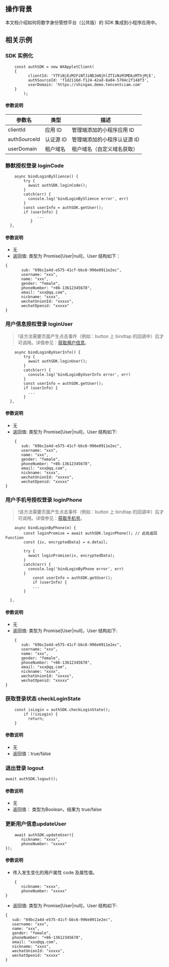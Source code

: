 ## 操作背景
本文档介绍如何将数字身份管控平台（公共版）的 SDK 集成到小程序应用中。

## 相关示例
### SDK 实例化
```
	const authSDK = new WXAppletClient(
	{
	      clientId: 'YTFiNjEzM2FiNTJiNDJmNjhlZTIzNzM3MDkzMThjMjE',
	      authSourceId: 'f1d2116d-f124-42ad-8a04-5704c2f148f3',
	      userDomain: 'https://shingao.demo.tencentciam.com'
    }
		);
```

#### 参数说明

| 参数名       | 类型      | 描述                        |
| ------------ | --------- | --------------------------- |
| clientId     | 应用 ID   | 管理端添加的小程序应用 ID   |
| authSourceId | 认证源 ID | 管理端添加的小程序认证源 ID |
| userDomain   | 租户域名  | 租户域名（自定义域名获取）  |

### 静默授权登录 loginCode 

```
	async bindLoginBySlience() {
	    try {
	      await authSDK.loginCode();
	    }
	    catch(err) {
	      console.log('bindLoginBySlience error', err)
	    }
	    const userInfo = authSDK.getUser();
	    if (userInfo) {
		      ...
		   }
  },
```

#### 参数说明
- 无
- 返回值: 类型为 Promise[User|null]，User 结构如下：
```
{
	   sub: "69bc2a4d-e575-41cf-bbc6-996e0911e2ec",
	   username: "xxx",
	   name: "xxx",
	   gender: "female",
	   phoneNumber: "+86-13612345678",
	   email: "xxx@qq.com",
	   nickname: "xxxx",
	   wechatUnionId: "xxxxx",
	   wechatOpenid: "xxxxx"
}
```

### 用户信息授权登录 loginUser
>!该方法需要页面产生点击事件（例如：button 上 bindtap 的回调中）后才可调用。详情参见：[获取用户信息](https://developers.weixin.qq.com/miniprogram/dev/api/open-api/user-info/wx.getUserProfile.html)。
>
```
	async bindLoginByUserInfo() {
	    try {
	      await authSDK.loginUser();
	    }
	    catch(err) {
	      console.log('bindLoginByUserInfo error', err)
	    }
	    const userInfo = authSDK.getUser();
	    if (userInfo) {
	      ...
	    }
  },
```

#### 参数说明
- 无
- 返回值: 类型为 Promise[User|null]，User 结构如下:
```
	{
	   sub: "69bc2a4d-e575-41cf-bbc6-996e0911e2ec",
	   username: "xxx",
	   name: "xxx",
	   gender: "female",
	   phoneNumber: "+86-13612345678",
	   email: "xxx@qq.com",
	   nickname: "xxxx",
	   wechatUnionId: "xxxxx",
	   wechatOpenid: "xxxxx"
}
```

### 用户手机号授权登录 loginPhone
>!该方法需要页面产生点击事件（例如：button 上 bindtap 的回调中）后才可调用。详情参见：[获取手机号](https://developers.weixin.qq.com/miniprogram/dev/framework/open-ability/getPhoneNumber.html)。
>
```
	async bindLoginByPhone(e) {
	    const loginPromise = await authSDK.loginPhone(); // 此处返回Function
	    const {iv, encryptedData} = e.detail;
	
	    try { 
	      await loginPromise(iv, encryptedData);
	    }
	    catch(err) {
	      console.log('bindLoginByPhone error', err)
	    }
			const userInfo = authSDK.getUser();
			if (userInfo) {
			...
	    }
		
  },

```

#### 参数说明
- 无
- 返回值: 类型为 Promise[User|null]，User 结构如下:
```
	{
	   sub: "69bc2a4d-e575-41cf-bbc6-996e0911e2ec",
	   username: "xxx",
	   name: "xxx",
	   gender: "female",
	   phoneNumber: "+86-13612345678",
	   email: "xxx@qq.com",
	   nickname: "xxxx",
	   wechatUnionId: "xxxxx",
	   wechatOpenid: "xxxxx"
}
```

### 获取登录状态 checkLoginState
```
	const isLogin = authSDK.checkLoginState();
	    if (!isLogin) {
	      return;
    }
```

#### 参数说明
- 无
- 返回值：true/false

### 退出登录 logout
```
await authSDK.logout();
```

#### 参数说明
- 无
- 返回值： 类型为Boolean，结果为 true/false

### 更新用户信息updateUser
```
	await authSDK.updateUser({
	   nickname: "xxxx",
	   phoneNumber: "xxxxx"
});
```

#### 参数说明
- 传入发生变化的用户属性 code 及属性值。
```
	{
	   nickname: "xxxx",
	   phoneNumber: "xxxxx"
}
```
- 返回值: 类型为 Promise[User|null]，User 结构如下:
```
{
   sub: "69bc2a4d-e575-41cf-bbc6-996e0911e2ec",
   username: "xxx",
   name: "xxx",
   gender: "female",
   phoneNumber: "+86-13612345678",
   email: "xxx@qq.com",
   nickname: "xxxx",
   wechatUnionId: "xxxxx",
   wechatOpenid: "xxxxx"
}
```
